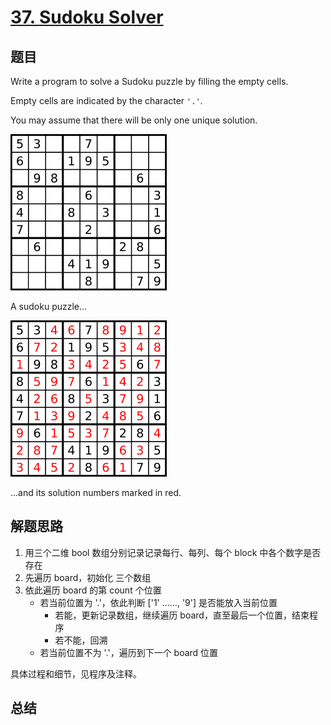 # [37. Sudoku Solver](https://leetcode.com/problems/sudoku-solver/)

## 题目

Write a program to solve a Sudoku puzzle by filling the empty cells.

Empty cells are indicated by the character `'.'`.

You may assume that there will be only one unique solution.

![problem](1.png)

A sudoku puzzle...

![solution](2.png)

...and its solution numbers marked in red.

## 解题思路

1. 用三个二维 bool 数组分别记录记录每行、每列、每个 block 中各个数字是否存在
2. 先遍历 board，初始化 三个数组
3. 依此遍历 board 的第 count 个位置
   - 若当前位置为 '.'，依此判断 ['1' ……, '9'] 是否能放入当前位置
       - 若能，更新记录数组，继续遍历 board，直至最后一个位置，结束程序
       - 若不能，回溯
   - 若当前位置不为 '.'，遍历到下一个 board 位置

具体过程和细节，见程序及注释。

## 总结
